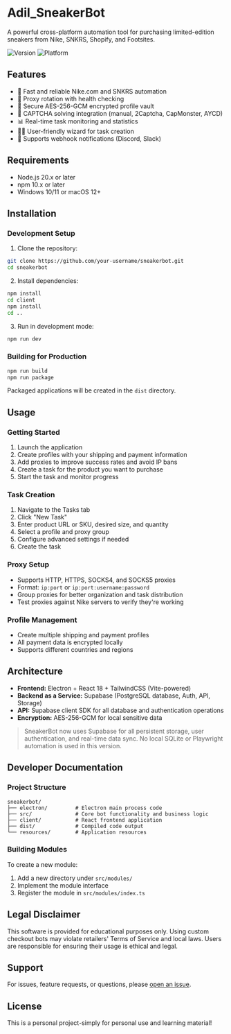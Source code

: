 # Adil_SneakerBot

A powerful cross-platform automation tool for purchasing limited-edition sneakers from Nike, SNKRS, Shopify, and Footsites.

![Version](https://img.shields.io/badge/version-0.9.0-blue.svg)
![Platform](https://img.shields.io/badge/platform-Windows%20%7C%20macOS-lightgrey.svg)

## Features

- 🚀 Fast and reliable Nike.com and SNKRS automation
- 🔄 Proxy rotation with health checking
- 🔐 Secure AES-256-GCM encrypted profile vault
- 🧠 CAPTCHA solving integration (manual, 2Captcha, CapMonster, AYCD)
- 📊 Real-time task monitoring and statistics
- 🧙‍♂️ User-friendly wizard for task creation
- 📱 Supports webhook notifications (Discord, Slack)

## Requirements

- Node.js 20.x or later
- npm 10.x or later
- Windows 10/11 or macOS 12+

## Installation

### Development Setup

1. Clone the repository:

```bash
git clone https://github.com/your-username/sneakerbot.git
cd sneakerbot
```

2. Install dependencies:

```bash
npm install
cd client
npm install
cd ..
```

3. Run in development mode:

```bash
npm run dev
```

### Building for Production

```bash
npm run build
npm run package
```

Packaged applications will be created in the `dist` directory.

## Usage

### Getting Started

1. Launch the application
2. Create profiles with your shipping and payment information
3. Add proxies to improve success rates and avoid IP bans
4. Create a task for the product you want to purchase
5. Start the task and monitor progress

### Task Creation

1. Navigate to the Tasks tab
2. Click "New Task"
3. Enter product URL or SKU, desired size, and quantity
4. Select a profile and proxy group
5. Configure advanced settings if needed
6. Create the task

### Proxy Setup

- Supports HTTP, HTTPS, SOCKS4, and SOCKS5 proxies
- Format: `ip:port` or `ip:port:username:password`
- Group proxies for better organization and task distribution
- Test proxies against Nike servers to verify they're working

### Profile Management

- Create multiple shipping and payment profiles
- All payment data is encrypted locally
- Supports different countries and regions

## Architecture

- **Frontend:** Electron + React 18 + TailwindCSS (Vite-powered)
- **Backend as a Service:** Supabase (PostgreSQL database, Auth, API, Storage)
- **API:** Supabase client SDK for all database and authentication operations
- **Encryption:** AES-256-GCM for local sensitive data

> SneakerBot now uses Supabase for all persistent storage, user authentication, and real-time data sync. No local SQLite or Playwright automation is used in this version.

## Developer Documentation

### Project Structure

```
sneakerbot/
├── electron/         # Electron main process code
├── src/              # Core bot functionality and business logic
├── client/           # React frontend application
├── dist/             # Compiled code output
└── resources/        # Application resources
```

### Building Modules

To create a new module:

1. Add a new directory under `src/modules/`
2. Implement the module interface
3. Register the module in `src/modules/index.ts`

## Legal Disclaimer

This software is provided for educational purposes only. Using custom checkout bots may violate retailers' Terms of Service and local laws. Users are responsible for ensuring their usage is ethical and legal.

## Support

For issues, feature requests, or questions, please [open an issue](https://github.com/your-username/sneakerbot/issues).

## License

This is a personal project-simply for personal use and learning material!
